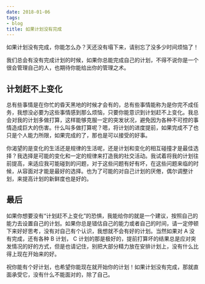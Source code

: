 ```yaml
---
date: 2018-01-06
tags:
- blog
title: 如果计划没有完成
---
```


如果计划没有完成，你能怎么办？天还没有塌下来，请别忘了没多少时间烦恼了！
<!--more-->
我们总会有没有完成计划的时候，如果你总能完成自己的计划，不得不说你是一个很会管理自己的人，也期待你能给出你的管理之术。

## 计划赶不上变化

总有些事情是在你忙的昏天黑地的时候才会有的，总有些事情能称为是你完不成任务，我想没必要为这些事情感到那么烦恼，只要你能意识到计划赶不上变化。我总会对我的计划多做打算，这样能够克服一定的突发状况，避免因为各种不可控的事情造成巨大的伤害。什么叫多做打算呢？嗯，将计划的进度提前，如果完成不了也只是个人能力所限，如果完成的了，那也是可以接受的好事。

你渴望的是变化的生活还是规律的生活呢，还是计划和变化的相互碰撞才是最佳选择？我选择是可能的变化和一定的规律来打造我的社交活动。我试着将我的计划往前提高，来适应我可能碰到的问题，对于这些问题有好有坏，在这些问题来临的时候，从容面对才能是最好的选择。也为了可能的对自己计划的厌倦，偶尔调整计划，来提高计划的新鲜度也是好的。

## 最后

如果你想要没有“计划赶不上变化”的恐惧，我能给你的就是一个建议，按照自己的能力去设置自己的计划。如果你总是错估自己的能力或者自己的时间，请一定停顿下来好好思考，没有对自己有个认识，我想就不会有好的计划。当然如果对 A 没有完成，还有各种 B 计划， C 计划的那是极好的，提前打算坏的结果总是应对突发情况的好的方式，但是也请记住，别把大部分精力放在安排计划上，没有什么比得上现在开始来的好。

祝你能有个好计划，也希望你能现在就开始你的计划！如果计划没有完成，那就直面承受它，没有什么不能面对的，除了自己。